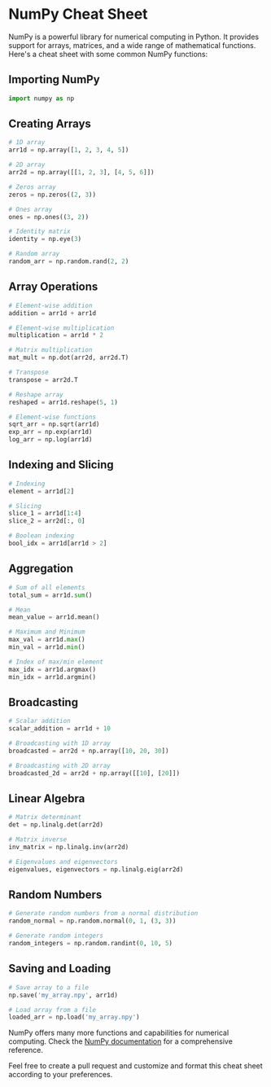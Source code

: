# NumPy Cheat Sheet

NumPy is a powerful library for numerical computing in Python. It provides support for arrays, matrices, and a wide range of mathematical functions. Here's a cheat sheet with some common NumPy functions:

## Importing NumPy

```python
import numpy as np
```

## Creating Arrays

```python
# 1D array
arr1d = np.array([1, 2, 3, 4, 5])

# 2D array
arr2d = np.array([[1, 2, 3], [4, 5, 6]])

# Zeros array
zeros = np.zeros((2, 3))

# Ones array
ones = np.ones((3, 2))

# Identity matrix
identity = np.eye(3)

# Random array
random_arr = np.random.rand(2, 2)
```

## Array Operations

```python
# Element-wise addition
addition = arr1d + arr1d

# Element-wise multiplication
multiplication = arr1d * 2

# Matrix multiplication
mat_mult = np.dot(arr2d, arr2d.T)

# Transpose
transpose = arr2d.T

# Reshape array
reshaped = arr1d.reshape(5, 1)

# Element-wise functions
sqrt_arr = np.sqrt(arr1d)
exp_arr = np.exp(arr1d)
log_arr = np.log(arr1d)
```

## Indexing and Slicing

```python
# Indexing
element = arr1d[2]

# Slicing
slice_1 = arr1d[1:4]
slice_2 = arr2d[:, 0]

# Boolean indexing
bool_idx = arr1d[arr1d > 2]
```

## Aggregation

```python
# Sum of all elements
total_sum = arr1d.sum()

# Mean
mean_value = arr1d.mean()

# Maximum and Minimum
max_val = arr1d.max()
min_val = arr1d.min()

# Index of max/min element
max_idx = arr1d.argmax()
min_idx = arr1d.argmin()
```

## Broadcasting

```python
# Scalar addition
scalar_addition = arr1d + 10

# Broadcasting with 1D array
broadcasted = arr2d + np.array([10, 20, 30])

# Broadcasting with 2D array
broadcasted_2d = arr2d + np.array([[10], [20]])
```

## Linear Algebra

```python
# Matrix determinant
det = np.linalg.det(arr2d)

# Matrix inverse
inv_matrix = np.linalg.inv(arr2d)

# Eigenvalues and eigenvectors
eigenvalues, eigenvectors = np.linalg.eig(arr2d)
```

## Random Numbers

```python
# Generate random numbers from a normal distribution
random_normal = np.random.normal(0, 1, (3, 3))

# Generate random integers
random_integers = np.random.randint(0, 10, 5)
```

## Saving and Loading

```python
# Save array to a file
np.save('my_array.npy', arr1d)

# Load array from a file
loaded_arr = np.load('my_array.npy')
```

NumPy offers many more functions and capabilities for numerical computing. Check the [NumPy documentation](https://numpy.org/doc/stable/) for a comprehensive reference.

Feel free to create a pull request and customize and format this cheat sheet according to your preferences.
